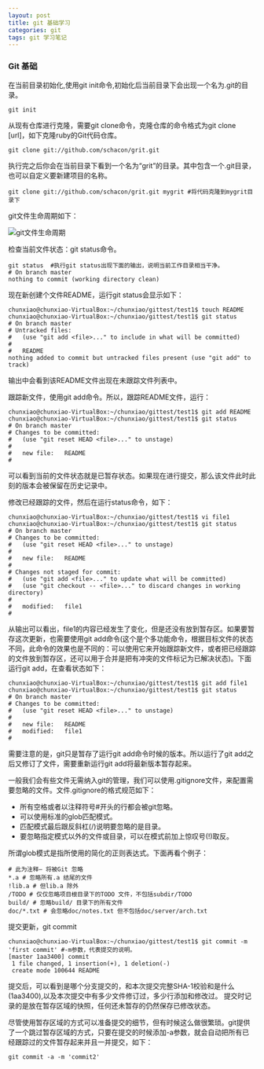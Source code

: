 ```yaml
---
layout: post
title: git 基础学习
categories: git
tags: git 学习笔记
---
```


### Git 基础

在当前目录初始化,使用git init命令,初始化后当前目录下会出现一个名为.git的目录。

```
git init
```

从现有仓库进行克隆，需要git clone命令，克隆仓库的命令格式为git clone [url]，如下克隆ruby的Git代码仓库。

```
git clone git://github.com/schacon/grit.git
```

执行完之后你会在当前目录下看到一个名为“grit”的目录。其中包含一个.git目录，也可以自定义要新建项目的名称。

```
git clone git://github.com/schacon/grit.git mygrit #将代码克隆到mygrit目录下
```
git文件生命周期如下：

![git文件生命周期](http://renchx.com/public/upload/git_file_status_lifecycle.jpg)

检查当前文件状态：git status命令。

```
git status  #执行git status出现下面的输出，说明当前工作目录相当干净。
# On branch master
nothing to commit (working directory clean)
```

现在新创建个文件README，运行git status会显示如下：

```
chunxiao@chunxiao-VirtualBox:~/chunxiao/gittest/test1$ touch README
chunxiao@chunxiao-VirtualBox:~/chunxiao/gittest/test1$ git status
# On branch master
# Untracked files:
#   (use "git add <file>..." to include in what will be committed)
#
#	README
nothing added to commit but untracked files present (use "git add" to track)
```

输出中会看到该README文件出现在未跟踪文件列表中。

跟踪新文件，使用git add命令。所以，跟踪README文件，运行：

```
chunxiao@chunxiao-VirtualBox:~/chunxiao/gittest/test1$ git add README
chunxiao@chunxiao-VirtualBox:~/chunxiao/gittest/test1$ git status
# On branch master
# Changes to be committed:
#   (use "git reset HEAD <file>..." to unstage)
#
#	new file:   README
#
```

可以看到当前的文件状态就是已暂存状态。如果现在进行提交，那么该文件此时此刻的版本会被保留在历史记录中。

修改已经跟踪的文件，然后在运行status命令，如下：

```
chunxiao@chunxiao-VirtualBox:~/chunxiao/gittest/test1$ vi file1 
chunxiao@chunxiao-VirtualBox:~/chunxiao/gittest/test1$ git status
# On branch master
# Changes to be committed:
#   (use "git reset HEAD <file>..." to unstage)
#
#	new file:   README
#
# Changes not staged for commit:
#   (use "git add <file>..." to update what will be committed)
#   (use "git checkout -- <file>..." to discard changes in working directory)
#
#	modified:   file1
#
```

从输出可以看出，file1的内容已经发生了变化，但是还没有放到暂存区。如果要暂存这次更新，也需要使用git add命令(这个是个多功能命令，根据目标文件的状态不同，此命令的效果也是不同的：可以使用它来开始跟踪新文件，或者把已经跟踪的文件放到暂存区，还可以用于合并是把有冲突的文件标记为已解决状态)。下面运行git add，在查看状态如下：

```
chunxiao@chunxiao-VirtualBox:~/chunxiao/gittest/test1$ git add file1
chunxiao@chunxiao-VirtualBox:~/chunxiao/gittest/test1$ git status
# On branch master
# Changes to be committed:
#   (use "git reset HEAD <file>..." to unstage)
#
#	new file:   README
#	modified:   file1
#
```

需要注意的是，git只是暂存了运行git add命令时候的版本。所以运行了git add之后又修订了文件，需要重新运行git add将最新版本暂存起来。

一般我们会有些文件无需纳入git的管理，我们可以使用.gitignore文件，来配置需要忽略的文件。文件.gitignore的格式规范如下：

- 所有空格或者以注释符号#开头的行都会被git忽略。
- 可以使用标准的glob匹配模式。
- 匹配模式最后跟反斜杠(/)说明要忽略的是目录。
- 要忽略指定模式以外的文件或目录，可以在模式前加上惊叹号(!)取反。

所谓glob模式是指所使用的简化的正则表达式。下面再看个例子：

```
# 此为注释– 将被Git 忽略
*.a # 忽略所有.a 结尾的文件
!lib.a # 但lib.a 除外
/TODO # 仅仅忽略项目根目录下的TODO 文件，不包括subdir/TODO
build/ # 忽略build/ 目录下的所有文件
doc/*.txt # 会忽略doc/notes.txt 但不包括doc/server/arch.txt
```

提交更新，git commit

```
chunxiao@chunxiao-VirtualBox:~/chunxiao/gittest/test1$ git commit -m 'first commit' #-m参数，代表提交的说明。
[master 1aa3400] commit
 1 file changed, 1 insertion(+), 1 deletion(-)
 create mode 100644 README
```

提交后，可以看到是哪个分支提交的，和本次提交完整SHA-1校验和是什么(1aa3400),以及本次提交中有多少文件修订过，多少行添加和修改过。
提交时记录的是放在暂存区域的快照，任何还未暂存的仍然保存已修改状态。

尽管使用暂存区域的方式可以准备提交的细节，但有时候这么做很繁琐。git提供了一个跳过暂存区域的方式，只要在提交的时候添加-a参数，就会自动把所有已经跟踪过的文件暂存起来并且一并提交，如下：

```
git commit -a -m 'commit2'
```
